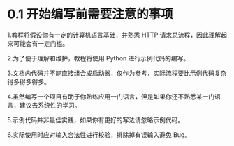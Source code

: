 # 0.1 开始编写前需要注意的事项

1.教程将假设你有一定的计算机语言基础，并熟悉 HTTP 请求总流程，因此理解起来可能会有一定门槛。

2.为了便于理解和维护，教程将使用 Python 进行示例代码的编写。

3.文档内代码并不能直接组合成启动器，仅作为参考，实际流程要比示例代码复杂得多得多得多。

4.虽然编写一个项目有助于你熟练应用一门语言，但是如果你还不熟悉某一门语言，建议去系统性的学习。

5.示例代码并非最佳实践，如果你有更好的写法请忽略示例代码。

6.实际使用时应对输入合法性进行校验，排除掉有误输入避免 Bug。
